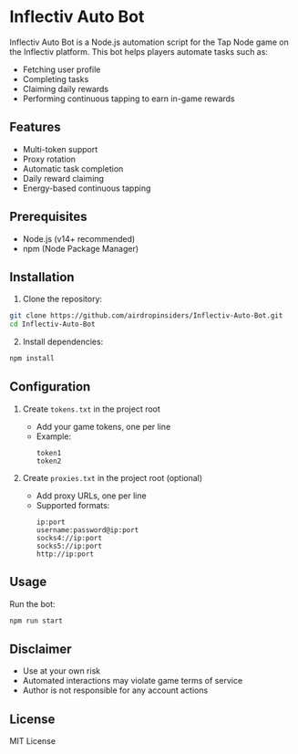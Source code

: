 # Inflectiv Auto Bot

Inflectiv Auto Bot is a Node.js automation script for the Tap Node game on the Inflectiv platform. This bot helps players automate tasks such as:
- Fetching user profile
- Completing tasks
- Claiming daily rewards
- Performing continuous tapping to earn in-game rewards

## Features
- Multi-token support
- Proxy rotation
- Automatic task completion
- Daily reward claiming
- Energy-based continuous tapping

## Prerequisites
- Node.js (v14+ recommended)
- npm (Node Package Manager)

## Installation

1. Clone the repository:
```bash
git clone https://github.com/airdropinsiders/Inflectiv-Auto-Bot.git
cd Inflectiv-Auto-Bot
```

2. Install dependencies:
```bash
npm install
```

## Configuration

1. Create `tokens.txt` in the project root
   - Add your game tokens, one per line
   - Example:
     ```
     token1
     token2
     ```

2. Create `proxies.txt` in the project root (optional)
   - Add proxy URLs, one per line
   - Supported formats:
     ```
     ip:port
     username:password@ip:port
     socks4://ip:port
     socks5://ip:port
     http://ip:port
     ```

## Usage

Run the bot:
```bash
npm run start
```

## Disclaimer
- Use at your own risk
- Automated interactions may violate game terms of service
- Author is not responsible for any account actions

## License
MIT License
